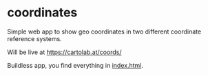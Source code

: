 # coordinates

Simple web app to show geo coordinates in two different coordinate reference systems.

Will be live at https://cartolab.at/coords/

Buildless app, you find everything in [index.html](https://github.com/floledermann/coordinates/blob/main/index.html).
